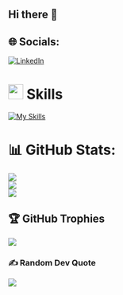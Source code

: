 ## Hi there 👋


## 🌐 Socials:
[![LinkedIn](https://img.shields.io/badge/LinkedIn-%230077B5.svg?logo=linkedin&logoColor=white)](https://linkedin.com/in/https://www.linkedin.com/in/jes%C3%BAsdavidhenr%C3%ADquez) 

#  <img src="https://media2.giphy.com/media/QssGEmpkyEOhBCb7e1/giphy.gif?cid=ecf05e47a0n3gi1bfqntqmob8g9aid1oyj2wr3ds3mg700bl&rid=giphy.gif" width ="30"> Skills

[![My Skills](https://skillicons.dev/icons?i=bootstrap,css,git,react,html,js,materialui,mysql,nodejs,php,postgres,postman,tailwind,vercel,vscode&perline=8)](https://skillicons.dev)

# 📊 GitHub Stats:
![](https://github-readme-stats.vercel.app/api?username=jedavid99&theme=vue-dark&hide_border=true&include_all_commits=false&count_private=false)<br/>
![](https://github-readme-streak-stats.herokuapp.com/?user=jedavid99&theme=vue-dark&hide_border=true)<br/>
![](https://github-readme-stats.vercel.app/api/top-langs/?username=jedavid99&theme=vue-dark&hide_border=true&include_all_commits=false&count_private=false&layout=compact)

## 🏆 GitHub Trophies
![](https://github-profile-trophy.vercel.app/?username=jedavid99&theme=vue-dark&no-frame=true&no-bg=true&margin-w=4)

### ✍️ Random Dev Quote
![](https://quotes-github-readme.vercel.app/api?type=horizontal&theme=gruvbox)

<!-- Proudly created with GPRM ( https://gprm.itsvg.in ) -->
